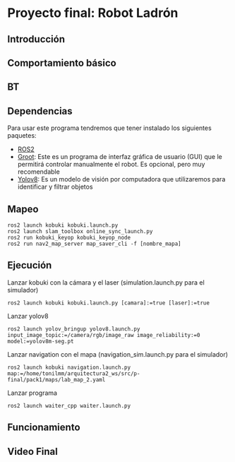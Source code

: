 # Proyecto final: Robot Ladrón

## Introducción

## Comportamiento básico

## BT

## Dependencias

Para usar este programa tendremos que tener instalado los siguientes paquetes:
- [ROS2](https://docs.ros.org/en/jazzy/)
- [Groot](https://github.com/BehaviorTree/Groot): Este es un programa de interfaz gráfica de usuario (GUI) que le permitirá controlar manualmente el robot. Es opcional, pero muy recomendable
- [Yolov8](https://github.com/mgonzs13/yolov8_ros): Es un modelo de visión por computadora que utilizaremos para identificar y filtrar objetos

## Mapeo

```shell
ros2 launch kobuki kobuki.launch.py
ros2 launch slam_toolbox online_sync_launch.py
ros2 run kobuki_keyop kobuki_keyop_node
ros2 run nav2_map_server map_saver_cli -f [nombre_mapa]
```

## Ejecución

Lanzar kobuki con la cámara y el laser (simulation.launch.py para el simulador)
```shell
ros2 launch kobuki kobuki.launch.py [camara]:=true [laser]:=true
```
Lanzar yolov8
```shell
ros2 launch yolov_bringup yolov8.launch.py input_image_topic:=/camera/rgb/image_raw image_reliability:=0 model:=yolov8m-seg.pt
```
Lanzar navigation con el mapa (navigation_sim.launch.py para el simulador)
```shell
ros2 launch kobuki navigation.launch.py map:=/home/tonilmm/arquitectura2_ws/src/p-final/pack1/maps/lab_map_2.yaml 
```
Lanzar programa
```shell
ros2 launch waiter_cpp waiter.launch.py
```

## Funcionamiento

## Video Final
